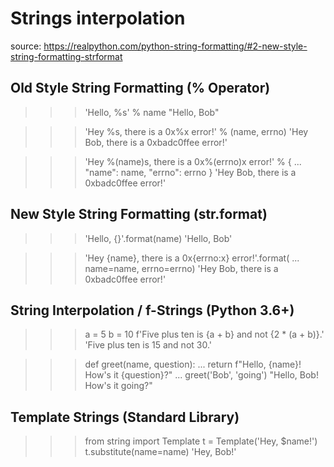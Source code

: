 # Strings interpolation

source: https://realpython.com/python-string-formatting/#2-new-style-string-formatting-strformat

## Old Style String Formatting (% Operator)

>>> 'Hello, %s' % name
"Hello, Bob"

>>> 'Hey %s, there is a 0x%x error!' % (name, errno)
'Hey Bob, there is a 0xbadc0ffee error!'

>>> 'Hey %(name)s, there is a 0x%(errno)x error!' % {
...     "name": name, "errno": errno }
'Hey Bob, there is a 0xbadc0ffee error!'

## New Style String Formatting (str.format)

>>> 'Hello, {}'.format(name)
'Hello, Bob'

>>> 'Hey {name}, there is a 0x{errno:x} error!'.format(
...     name=name, errno=errno)
'Hey Bob, there is a 0xbadc0ffee error!'

## String Interpolation / f-Strings (Python 3.6+)

>>> a = 5
>>> b = 10
>>> f'Five plus ten is {a + b} and not {2 * (a + b)}.'
'Five plus ten is 15 and not 30.'

>>> def greet(name, question):
...     return f"Hello, {name}! How's it {question}?"
...
>>> greet('Bob', 'going')
"Hello, Bob! How's it going?"

## Template Strings (Standard Library)

>>> from string import Template
>>> t = Template('Hey, $name!')
>>> t.substitute(name=name)
'Hey, Bob!'